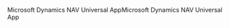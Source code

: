 <span data-ttu-id="257c4-101">Microsoft Dynamics NAV Universal App</span><span class="sxs-lookup"><span data-stu-id="257c4-101">Microsoft Dynamics NAV Universal App</span></span>